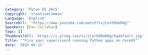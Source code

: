 ```yaml
---
Category: 'PyCon US 2015'
Copyright: 'creativeCommon'
Language: 'English'
SourceUrl: '"https://www.youtube.com/watch?v=jCor69OeR0g"'
Speakers: [Dan Callahan]
Tags: []
ThumbnailUrl: 'https://i.ytimg.com/vi/jCor69OeR0g/hqdefault.jpg'
Title: '"Fire your supervisord running Python apps on CoreOS"'
date: '2015-04-11'
---
```


